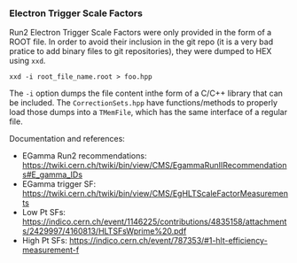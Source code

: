 ### Electron Trigger Scale Factors

Run2 Electron Trigger Scale Factors were only provided in the form of a ROOT file. In order to avoid their inclusion in the git repo (it is a very bad pratice to add binary files to git repositories), they were dumped to HEX using `xxd`.

```
xxd -i root_file_name.root > foo.hpp
```

The `-i` option dumps the file content inthe form of a C/C++ library that can be included. The `CorrectionSets.hpp` have functions/methods to properly load those dumps into a `TMemFile`, which has the same interface of a regular file.

Documentation and references:

 - EGamma Run2 recommendations: https://twiki.cern.ch/twiki/bin/view/CMS/EgammaRunIIRecommendations#E_gamma_IDs
 - EGamma trigger SF: https://twiki.cern.ch/twiki/bin/view/CMS/EgHLTScaleFactorMeasurements
 - Low Pt SFs: https://indico.cern.ch/event/1146225/contributions/4835158/attachments/2429997/4160813/HLTSFsWprime%20.pdf
 - High Pt SFs: https://indico.cern.ch/event/787353/#1-hlt-efficiency-measurement-f
